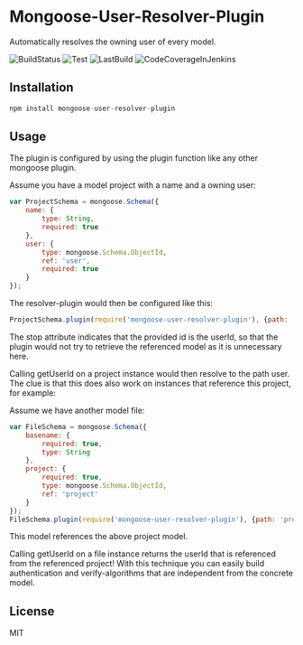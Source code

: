 # Mongoose-User-Resolver-Plugin
Automatically resolves the owning user of every model.

![BuildStatus](http://jenkins.tomm-apps.de/buildStatus/icon?job=mongoose-user-resolver-plugin)
![Test](http://jenkins.tomm-apps.de:3434/badge/mongoose-user-resolver-plugin/test)
![LastBuild](http://jenkins.tomm-apps.de:3434/badge/mongoose-user-resolver-plugin/lastbuild)
![CodeCoverageInJenkins](http://jenkins.tomm-apps.de:3434/badge/mongoose-user-resolver-plugin/coverage)

## Installation

```javascript
npm install mongoose-user-resolver-plugin
```

## Usage

The plugin is configured by using the plugin function like any other mongoose plugin.

Assume you have a model project with a name and a owning user:

```javascript
var ProjectSchema = mongoose.Schema({
    name: {
        type: String,
        required: true
    },
    user: {
        type: mongoose.Schema.ObjectId,
        ref: 'user',
        required: true
    }
});
```

The resolver-plugin would then be configured like this:

```javascript
ProjectSchema.plugin(require('mongoose-user-resolver-plugin'), {path: 'user', stop: true});
```

The stop attribute indicates that the provided id is the userId, so that the plugin would not try to retrieve the referenced model
as it is unnecessary here.

Calling getUserId on a project instance would then resolve to the path user.
The clue is that this does also work on instances that reference this project, for example:

Assume we have another model file:

```javascript
var FileSchema = mongoose.Schema({
    basename: {
        required: true,
        type: String
    },
    project: {
        required: true,
        type: mongoose.Schema.ObjectId,
        ref: 'project'
    }
});
FileSchema.plugin(require('mongoose-user-resolver-plugin'), {path: 'project'});
```

This model references the above project model.

Calling getUserId on a file instance returns the userId that is referenced from the referenced project!
With this technique you can easily build authentication and verify-algorithms that are independent from the concrete model.

## License

MIT
